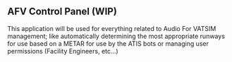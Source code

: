 ## AFV Control Panel (WIP)
 
This application will be used for everything related to Audio For VATSIM management; like automatically determining the most appropriate runways for use based on a METAR for use by the ATIS bots or managing user permissions (Facility Engineers, etc...)
